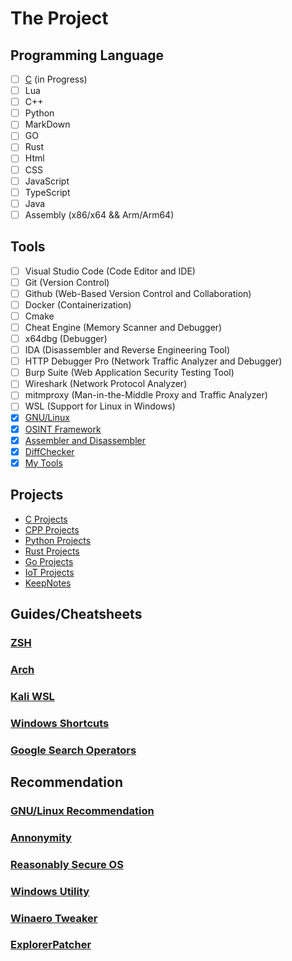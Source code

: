 # The Project
## Programming Language
- [ ] [C](Programming_Language/c.c) (in Progress)
- [ ] Lua
- [ ] C++
- [ ] Python
- [ ] MarkDown
- [ ] GO
- [ ] Rust
- [ ] Html
- [ ] CSS
- [ ] JavaScript
- [ ] TypeScript
- [ ] Java
- [ ] Assembly (x86/x64 && Arm/Arm64)

## Tools
- [ ] Visual Studio Code (Code Editor and IDE)
- [ ] Git (Version Control)
- [ ] Github (Web-Based Version Control and Collaboration)
- [ ] Docker (Containerization)
- [ ] Cmake
- [ ] Cheat Engine (Memory Scanner and Debugger)
- [ ] x64dbg (Debugger)
- [ ] IDA (Disassembler and Reverse Engineering Tool)
- [ ] HTTP Debugger Pro (Network Traffic Analyzer and Debugger)
- [ ] Burp Suite (Web Application Security Testing Tool)
- [ ] Wireshark (Network Protocol Analyzer)
- [ ] mitmproxy (Man-in-the-Middle Proxy and Traffic Analyzer)
- [ ] WSL (Support for Linux in Windows)
- [X] [GNU/Linux](https://TheSR.live/GNU_Linux.html)
- [X] [OSINT Framework](https://TheSR.live/OSINT.html)
- [X] [Assembler and Disassembler](https://thesr.live/Assembler_&_Disassembler.html)
- [X] [DiffChecker](https://thesr.live/DiffChecker.html)
- [X] [My Tools](https://thesr.live/index.html)

## Projects
- [C Projects](Projects/C_Projects/)
- [CPP Projects](Projects/CPP_Projects/)
- [Python Projects](Projects/Python_Projects/)
- [Rust Projects](Projects/Rust_Projects/)
- [Go Projects](Projects/Go_Projects/)
- [IoT Projects](Projects/IoT_Projects/)
- [KeepNotes](Projects/KeepNotes/)


## Guides/Cheatsheets
### [ZSH](Guides/Zsh/README.MD)
### [Arch](Guides/Arch/README.MD)
### [Kali WSL](Guides/Kali_WSL/README.MD)
### [Windows Shortcuts](Guides/Windows_Shortcuts.MD)
### [Google Search Operators](Guides/Google_Search_Operators.MD)

## Recommendation
### [GNU/Linux Recommendation](Linux_Distro_Alignment_Chart.png)
### [Annonymity](https://tails.net/)
### [Reasonably Secure OS](https://www.qubes-os.org/)
### [Windows Utility](https://github.com/ChrisTitusTech/winutil)
### [Winaero Tweaker](https://winaerotweaker.com/)
### [ExplorerPatcher](https://github.com/valinet/ExplorerPatcher)
